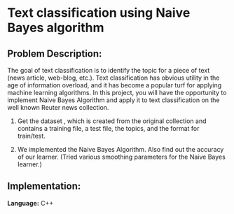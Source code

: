 
# Text classification using  Naive Bayes algorithm

## Problem Description:

The goal of text classification is to identify the topic for a piece of text (news article, web-blog, etc.). Text classification has obvious utility in the age of information overload, and it has become a popular turf for applying machine learning algorithms. In this project, you will have the opportunity to implement Naive Bayes Algorithm and apply it to text classification on the well known Reuter news collection.

1.  Get the dataset , which is created from the original collection and contains a training file, a test file, the topics, and the format for train/test.

2.  We implemented the Naive Bayes Algorithm. Also find out the accuracy of our learner. (Tried various smoothing parameters for the Naive Bayes learner.)


## Implementation:
**Language:** C++
